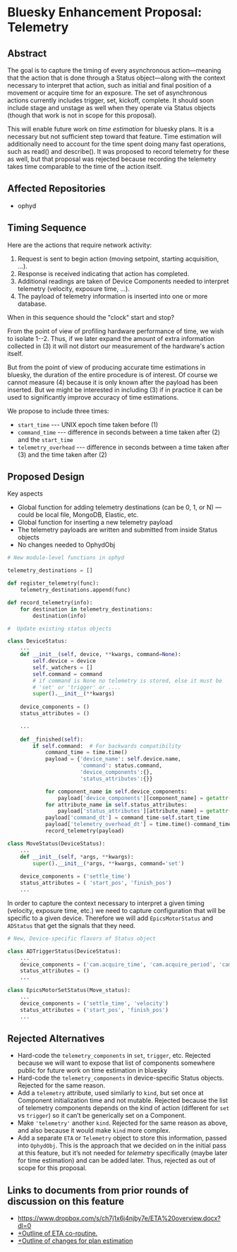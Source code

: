 # Bluesky Enhancement Proposal: Telemetry

## Abstract

The goal is to capture the timing of every asynchronous action—meaning that the action that is done through a Status object—along with the context necessary to interpret that action, such as initial and final position of a movement or acquire time for an exposure. The set of asynchronous actions currently includes trigger, set, kickoff, complete. It should soon include stage and unstage as well when they operate via Status objects (though that work is not in scope for this proposal).

This will enable future work on *time estimation* for bluesky plans. It is a necessary but not sufficient step toward that feature. Time estimation will additionally need to account for the time spent doing many fast operations, such as read() and describe(). It was proposed to record telemetry for these as well, but that proposal was rejected because recording the telemetry takes time comparable to the time of the action itself.

## Affected Repositories

- ophyd

## Timing Sequence

Here are the actions that require network activity:

1. Request is sent to begin action (moving setpoint, starting acquisition, ...).
2. Response is received indicating that action has completed.
3. Additional readings are taken of Device Components needed to interpret
   telemetry (velocity, exposure time, ...).
4. The payload of telemetry information is inserted into one or more database.

When in this sequence should the "clock" start and stop?

From the point of view of profiling hardware performance of time, we wish to
isolate 1--2. Thus, if we later expand the amount of extra information collected
in (3) it will not distort our measurement of the hardware's action itself.

But from the point of view of producing accurate time estimations in bluesky,
the duration of the entire procedure is of interest. Of course we cannot measure
(4) because it is only known after the payload has been inserted. But we might
be interested in including (3) if in practice it can be used to significantly
improve accuracy of time estimations.

We propose to include three times:

* ``start_time`` --- UNIX epoch time taken before (1)
* ``command_time`` --- difference in seconds between a time taken after (2) and
  the ``start_time``
* ``telemetry_overhead`` --- difference in seconds between a time taken after (3) and the
  time taken after (2)

## Proposed Design

Key aspects

- Global function for adding telemetry destinations (can be 0, 1, or N) — could be local file, MongoDB, Elastic, etc.
- Global function for inserting a new telemetry payload
- The telemetry payloads are written and submitted from inside Status objects
- No changes needed to OphydObj

```python
# New module-level functions in ophyd

telemetry_destinations = []

def register_telemetry(func):
    telemetry_destinations.append(func)

def record_telemetry(info):
    for destination in telemetry_destinations:
        destination(info)

#  Update existing status objects

class DeviceStatus:
    ...
    def __init__(self, device, **kwargs, command=None):
        self.device = device
        self._watchers = []
        self.command = command 
        # if command is None no telemetry is stored, else it must be
        # 'set' or 'trigger' or ....
        super().__init__(**kwargs)
    
    device_components = ()
    status_attributes = ()

    ...
  
    def _finished(self):
        if self.command:  # For backwards compatibility
            command_time = time.time()
            payload = {'device_name': self.device.name,
                       'command': status.command, 
                       'device_components':{},
                       'status_attributes':{}}

            for component_name in self.device_components:
                payload['device_components'][component_name] = getattr(self.device, component_name).get()
            for attribute_name in self.status_attributes:
                payload['status_attributes'][attribute_name] = getattr(self, attribute_name).get()
            payload['command_dt'] = command_time-self.start_time
            payload['telemetry_overhead_dt'] = time.time()-command_time
            record_telemetry(payload)

class MoveStatus(DeviceStatus):
    ...
    def __init__(self, *args, **kwargs):
        super().__init__(*args, **kwargs, command='set')
    
    device_components = ('settle_time')
    status_attributes = ( 'start_pos', 'finish_pos')
    ...
```

In order to capture the context necessary to interpret a given timing (velocity, exposure time, etc.) we need to capture configuration that will be specific to a given device. Therefore we will add `EpicsMotorStatus` and `ADStatus` that get the signals that they need.

```python
# New, Device-specific flavors of Status object

class ADTriggerStatus(DeviceStatus):
    ...
    device_components = ('cam.acquire_time', 'cam.acquire_period', 'cam.num_images', 'cam.trigger_mode', 'settle_time')
    status_attributes = ()
    ...

class EpicsMotorSetStatus(Move_status):
    ...
    device_components = ('settle_time', 'velocity')
    status_attributes = ('start_pos', 'finish_pos')
    ...
```

## Rejected Alternatives

- Hard-code the `telemetry_components` in `set`, `trigger`, etc. Rejected because we will want to expose that list of components somewhere public for future work on time estimation in bluesky
- Hard-code the `telemetry_components` in device-specific Status objects. Rejected for the same reason.
- Add a `telemetry` attribute, used similarly to `kind`, but set once at Component initialization time and not mutable. Rejected because the list of telemetry components depends on the kind of action (different for `set` vs `trigger`) so it can’t be generically set on a Component.
- Make `'telemetry'` another `kind`. Rejected for the same reason as above, and also because it would make `kind` more complex.
- Add a separate `ETA` or `Telemetry` object to store this information, passed into `OphydObj`. This is the approach that we decided on in the initial pass at this feature, but it’s not needed for *telemetry* specifically (maybe later for time estimation) and can be added later. Thus, rejected as out of scope for this proposal.

## Links to documents from prior rounds of discussion on this feature
- https://www.dropbox.com/s/ch7j1x6j4njby7e/ETA%20overview.docx?dl=0
- [+Outline of ETA co-routine.](https://paper.dropbox.com/doc/Outline-of-ETA-co-routine.-R9emFtWxa0bYjXUYzywno) 
- [+Outline of changes for plan estimation](https://paper.dropbox.com/doc/Outline-of-changes-for-plan-estimation-rwFPrkARP6c2iTv8voHdl) 
